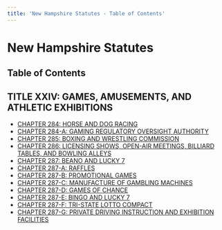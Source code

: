 ```yaml
---
title: 'New Hampshire Statutes - Table of Contents'
---
```


New Hampshire Statutes
======================

Table of Contents
-----------------

TITLE XXIV: GAMES, AMUSEMENTS, AND ATHLETIC EXHIBITIONS
-------------------------------------------------------

-   [CHAPTER 284: HORSE AND DOG RACING](284.html)
-   [CHAPTER 284-A: GAMING REGULATORY OVERSIGHT AUTHORITY](284-A.html)
-   [CHAPTER 285: BOXING AND WRESTLING COMMISSION](285.html)
-   [CHAPTER 286: LICENSING SHOWS, OPEN-AIR MEETINGS, BILLIARD TABLES,
    AND BOWLING ALLEYS](286.html)
-   [CHAPTER 287: BEANO AND LUCKY 7](287.html)
-   [CHAPTER 287-A: RAFFLES](287-A.html)
-   [CHAPTER 287-B: PROMOTIONAL GAMES](287-B.html)
-   [CHAPTER 287-C: MANUFACTURE OF GAMBLING MACHINES](287-C.html)
-   [CHAPTER 287-D: GAMES OF CHANCE](287-D.html)
-   [CHAPTER 287-E: BINGO AND LUCKY 7](287-E.html)
-   [CHAPTER 287-F: TRI-STATE LOTTO COMPACT](287-F.html)
-   [CHAPTER 287-G: PRIVATE DRIVING INSTRUCTION AND EXHIBITION
    FACILITIES](287-G.html)
